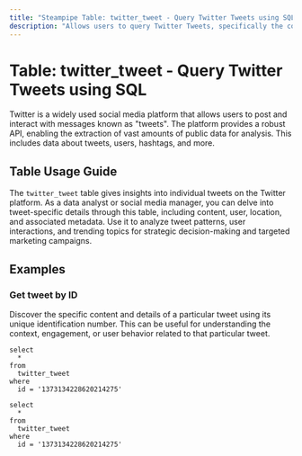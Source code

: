 ```yaml
---
title: "Steampipe Table: twitter_tweet - Query Twitter Tweets using SQL"
description: "Allows users to query Twitter Tweets, specifically the content, user, location, and other metadata associated with individual tweets."
---
```


# Table: twitter_tweet - Query Twitter Tweets using SQL

Twitter is a widely used social media platform that allows users to post and interact with messages known as "tweets". The platform provides a robust API, enabling the extraction of vast amounts of public data for analysis. This includes data about tweets, users, hashtags, and more.

## Table Usage Guide

The `twitter_tweet` table gives insights into individual tweets on the Twitter platform. As a data analyst or social media manager, you can delve into tweet-specific details through this table, including content, user, location, and associated metadata. Use it to analyze tweet patterns, user interactions, and trending topics for strategic decision-making and targeted marketing campaigns.

## Examples

### Get tweet by ID
Discover the specific content and details of a particular tweet using its unique identification number. This can be useful for understanding the context, engagement, or user behavior related to that particular tweet.

```sql+postgres
select
  *
from
  twitter_tweet
where
  id = '1373134228620214275'
```

```sql+sqlite
select
  *
from
  twitter_tweet
where
  id = '1373134228620214275'
```
